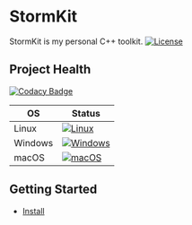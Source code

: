 # StormKit 
StormKit is my personal C++ toolkit. 
[![License](https://img.shields.io/badge/License-MIT-blue.svg)](https://opensource.org/licenses/MIT)

## Project Health
[![Codacy Badge](https://app.codacy.com/project/badge/Grade/2dd182e2c2b74ea2ada2384c96e9304d)](https://app.codacy.com/gh/TapzCrew/StormKit/dashboard?utm_source=gh&utm_medium=referral&utm_content=&utm_campaign=Badge_grade)

| OS | Status |
| ------- | ------ |
| Linux   | [![Linux](https://github.com/Arthapz/StormKit/actions/workflows/Linux.yml/badge.svg)](https://github.com/Arthapz/StormKit/actions/workflows/Linux.yml) |
| Windows | [![Windows](https://github.com/Arthapz/StormKit/actions/workflows/Windows.yml/badge.svg)](https://github.com/Arthapz/StormKit/actions/workflows/Windows.yml) |
| macOS   | [![macOS](https://github.com/Arthapz/StormKit/actions/workflows/macOS.yml/badge.svg)](https://github.com/Arthapz/StormKit/actions/workflows/macOS.yml) |

## Getting Started
  - [Install](INSTALL.md)
